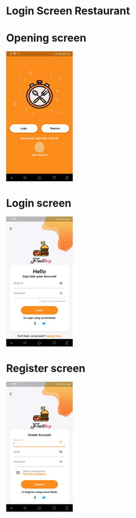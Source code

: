 # Login Screen Restaurant

# Opening screen
<img src="assets/1.jpg" height="350" width="180">


# Login screen
<img src="assets/2.jpg" height="350" width="180">

# Register screen
<img src="assets/3.jpg" height="350" width="180">